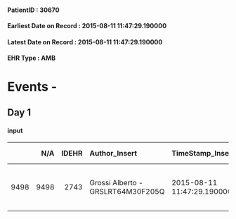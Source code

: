 
#### PatientID : 30670
#### Earliest Date on Record : 2015-08-11 11:47:29.190000
#### Latest Date on Record : 2015-08-11 11:47:29.190000
#### EHR Type : AMB

# Events - 

## Day 1

#### input
|      |    N/A |   IDEHR | Author_Insert                     | TimeStamp_Insert           | EHRType   |   PatientID |   IDDigitalSignDocument | persone_vicine   |   Unnamed: 0_x.1 |   IDANAMNESI_SOCIALE | Patient   | FamigliaAltro   | Paziente_T   | FamigliaAltro_T   |   Non_Rilevabile_x.1 | Note_Non_Rilevabile_x.1   | opt_Problemi   | ds_note_timori                                                         | chk_contr_sintomi   | opt_paziente_a   | opt_famiglia_a   | opt_adeguatezza   | opt_paziente_solo   | opt_presente_assente   | Presenza_minori   | Caregiver_principale   | opt_capacita     | ds_familiari_coinv   | opt_paziente_ad   | opt_caregiver_ad   | opt_inv_civile   |   invalidita_perc | Domestic partnership   | Fragility      |
|-----:|-------:|--------:|:----------------------------------|:---------------------------|:----------|------------:|------------------------:|:-----------------|-----------------:|---------------------:|:----------|:----------------|:-------------|:------------------|---------------------:|:--------------------------|:---------------|:-----------------------------------------------------------------------|:--------------------|:-----------------|:-----------------|:------------------|:--------------------|:-----------------------|:------------------|:-----------------------|:-----------------|:---------------------|:------------------|:-------------------|:-----------------|------------------:|:-----------------------|:---------------|
| 9498 |   9498 |    2743 | Grossi Alberto - GRSLRT64M30F205Q | 2015-08-11 11:47:29.190000 | AMB       |       30670 |                  117349 | N/A              |             1214 |                  796 | Si#1      | Si#1            | No#0         | Si#1              |                    0 | NR                        | No#0           | La famiglia non vorrebbe gestire la finie dell'assistenza al domicilio | controllo sintomi#0 | Congruenti#1     | Congruenti#1     | Da valutare#2     | No#0                | Presente#1             | No#0              | Moglie Anna Maria      | Incrementabile#1 | sons                 | Totale#2          | Totale#2           | Si#1             |               100 | Coniuge/Convivente#0   | psico-fisica#3 |


